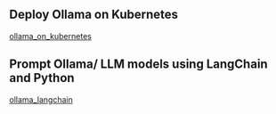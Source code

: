 ## Deploy Ollama on Kubernetes
[ollama_on_kubernetes](https://github.com/vineethac/Ollama/tree/main/ollama_on_kubernetes)

## Prompt Ollama/ LLM models using LangChain and Python
[ollama_langchain](https://github.com/vineethac/Ollama/tree/main/ollama_langchain)


